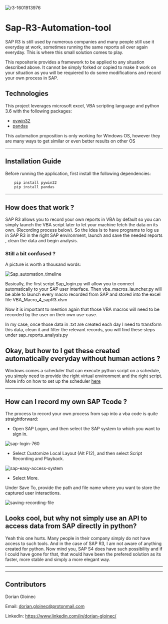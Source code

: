 ![r3-1601913976](https://user-images.githubusercontent.com/93589158/197033907-db6a521c-a1f5-4c7e-a7a4-7d1ead778996.png)
# Sap-R3-Automation-tool
 SAP R3 is still used by numerous companies and many people still use it everyday at work, sometimes running the same reports all over again everyday.
 This is where this small solution comes to play. 
 
This repositerie provides a framework to be applied to any situation described above. It cannot be simply forked or copied to make it work on your situation as you will be requiered to do some modifications and record your own process in SAP.


## Technologies

This project leverages microsoft excel, VBA scripting language and python 3.6 with the following packages:

* [pywin32](https://pypi.org/project/pywin32/)
* [pandas](https://pandas.pydata.org/)

This automation proposition is only working for Windows OS, however they are many ways to get similar or even better results on other OS

---

## Installation Guide
Before running the application, first install the following dependencies:
```python
    pip install pywin32
    pip install pandas
```




 ---
 
 ## How does that work ?

SAP R3 allows you to record your own reports in VBA by default so you can simply launch the VBA script later to let your machine fetch the data on its own.
(Recording process below).
So the idea is to have programs to log us in SAP R3 in the right SAP environment, launch and save the needed reports , clean the data and begin analysis.

### Still a bit confused ?

A picture is worth a thousand words:

![Sap_automation_timeline](https://user-images.githubusercontent.com/93589158/198616234-3b6c0be3-6106-4882-bbf4-fca3c6da27a7.PNG)

Basically, the first script Sap_login.py will allow you to connect automatically to your SAP user interface. Then vba_macros_launcher.py will be able to launch every macro recorded from SAP and stored into the excel file VBA_Macro_4_sapR3.xlsm 

Now it is important to mention again that those VBA macros will need to be recorded by the user on their own use-case.

In my case, once those data in .txt are created each day I need to transform this data, clean it and filter the relevant records, you will find these steps under sap_reports_analysis.py  


## Okay, but how to I get these created automatically everyday without human actions ?

Windows comes a scheduler that can execute python script on a schedule, you simply need to provide the right virtual environment and the right script. More info on how to set up the scheduler [here](https://www.askpython.com/python/examples/execute-python-windows-task-scheduler) 


---
## How can I record my own SAP Tcode ? 

The process to record your own process from sap into a vba code is quite straightforward:

* Open SAP Logon, and then select the SAP system to which you want to sign in.

![sap-login-760](https://user-images.githubusercontent.com/93589158/197603933-ac2a4bce-5858-4917-abba-f20afce73b0f.png)

* Select Customize Local Layout (Alt F12), and then select Script Recording and Playback.

![sap-easy-access-system](https://user-images.githubusercontent.com/93589158/197608516-1f55dc28-2550-455c-9d3c-25acdb701fde.png)

* Select More.

Under Save To, provide the path and file name where you want to store the captured user interactions.

![saving-recording-file](https://user-images.githubusercontent.com/93589158/197609231-56c10887-9360-4953-8e4d-534c4268b031.png)


## Looks cool, but why not simply use an API to access data from SAP directly in python?

Yeah this one hurts. Many people in their company simply do not have access to such tools. And in the case of SAP R3, I am not aware of anything created for python. Now mind you, SAP S4 does have such possibility and if I could have gone for that, that would have been the prefered solution as its faster, more stable and simply a more elegant way. 

---
---

## Contributors

Dorian Gloinec

Email: dorian.gloinec@protonmail.com

LinkedIn: https://www.linkedin.com/in/dorian-gloinec/
